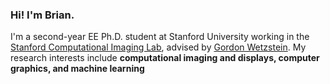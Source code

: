 ### Hi! I'm Brian.

I'm a second-year EE Ph.D. student at Stanford University working in the [Stanford Computational Imaging Lab](https://www.computationalimaging.org), advised by [Gordon Wetzstein](https://web.stanford.edu/~gordonwz). My research interests include **computational imaging and displays, computer graphics, and machine learning**
